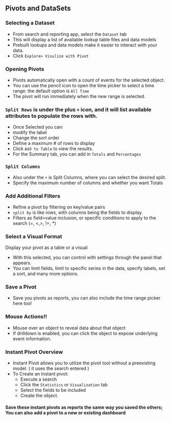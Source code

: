 ## Pivots and DataSets

### Selecting a Dataset
* From search and reporting app, select the `Dataset` tab
* This will display a list of available lookup table files and data models
* Prebuilt lookups and data models make it easier to interact with your data. 
* Click `Explore> Visulize with Pivot`

### Opening Pivots
* Pivots automatically open with a count of events for the selected object. 
* You can use the pencil icon to open the time picker to select a time range: the default option is `All Time`
* The pivot will run immediately when the new range is selected. 

### `Split Rows` is under the plus `+` icon, and it will list available attributes to populate the rows with. 
* Once Selected you can:
* modify the label
* Change the sort order 
* Define a maximum # of rows to display
* Click `Add to Table` to view the results. 
* For the Summary tab, you can add in `Totals` and `Percentages`

### `Split Columns`
* Also under the `+` is Split Columns, where you can select the desired split. 
* Specify the maximum number of columns and whether you want Totals

### Add Additional Filters
* Refine a pivot by filtering on key/value pairs
* `split by` is like rows, with columns being the fields to display. 
* Filters as field=value inclusion, or specific conditions to apply to the search (=, <,>, !=, *)
  
### Select a Visual Format
Display your pivot as a table or a visual
* With this selected, you can control with settings through the panel that appears. 
* You can limit fields, limit to specific series in the data, specify labels, set a sort, and many more options. 

### Save a Pivot
* Save you pivots as reports, you can also include the time range picker here too!

### Mouse Actions!!
* Mouse over an object to reveal data about that object
* If drilldown is enabled, you can click the object to expose underlying event information. 

### Instant Pivot Overview
* Instant Pivot allows you to utilize the pivot tool without a preexisting model. ( it uses the search entered )
* To Create an Instant pivot:
  * Execute a search
  * Click the `Statistics` or `Visualization` tab
  * Select the fields to be included
  * Create the object. 
#### Save these instant pivots as reports the same way you saved the others; You can also add a pivot to a new or existing dashboard
